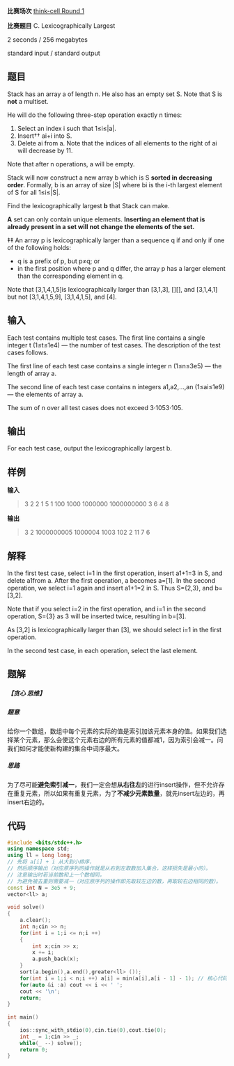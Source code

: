 **比赛场次** [think-cell Round 1](https://codeforces.com/contest/1930)

**比赛题目** C. Lexicographically Largest

<!--more-->

2 seconds / 256 megabytes

standard input / standard output

## 题目

Stack has an array a of length n. He also has an empty set S. Note that S is **not** a multiset.

He will do the following three-step operation exactly n times:

1. Select an index i such that 1≤i≤|a|.
2. Insert†† ai+i into S.
3. Delete ai from a. Note that the indices of all elements to the right of ai will decrease by 11.

Note that after n operations, a will be empty.

Stack will now construct a new array b which is S **sorted in decreasing order**. Formally, b is an array of size |S| where bi is the i-th largest element of S for all 1≤i≤|S|.

Find the lexicographically largest **b** that Stack can make.

 **A** set can only contain unique elements. **Inserting an element that is already present in a set will not change the elements of the set.**

‡‡ An array p is lexicographically larger than a sequence q if and only if one of the following holds:

- q is a prefix of p, but p≠q; or
- in the first position where p and q differ, the array p has a larger element than the corresponding element in q.

Note that [3,1,4,1,5]is lexicographically larger than [3,1,3], [][], and [3,1,4,1] but not [3,1,4,1,5,9], [3,1,4,1,5], and [4].

## 输入

Each test contains multiple test cases. The first line contains a single integer t (1≤t≤1e4) — the number of test cases. The description of the test cases follows.

The first line of each test case contains a single integer n (1≤n≤3e5) — the length of array a.

The second line of each test case contains n integers a1,a2,…,an (1≤ai≤1e9) — the elements of array a.

The sum of n over all test cases does not exceed 3⋅1053⋅105.

## 输出

For each test case, output the lexicographically largest b.

## 样例

**输入**

> 3
> 2
> 2 1
> 5
> 1 100 1000 1000000 1000000000
> 3
> 6 4 8

**输出**

> 3 2 
> 1000000005 1000004 1003 102 2 
> 11 7 6 

## 解释

In the first test case, select i=1 in the first operation, insert a1+1=3 in S, and delete a1from a. After the first operation, a becomes a=[1]. In the second operation, we select i=1 again and insert a1+1=2 in S. Thus S={2,3}, and b=[3,2].

Note that if you select i=2 in the first operation, and i=1 in the second operation, S={3} as 3 will be inserted twice, resulting in b=[3].

As [3,2] is lexicographically larger than [3], we should select i=1 in the first operation.

In the second test case, in each operation, select the last element.

## 题解

##### 【贪心 思维】

##### 题意

给你一个数组，数组中每个元素的实际的值是索引加该元素本身的值。如果我们选择某个元素，那么会使这个元素右边的所有元素的值都减1，因为索引会减一。问我们如何才能使新构建的集合中词序最大。

##### 思路

为了尽可能**避免索引减一**，我们一定会想**从右往左**的进行insert操作，但不允许存在重复元素，所以如果有重复元素，为了**不减少元素数量**，就先insert左边的，再insert右边的。

## 代码


```c++
#include <bits/stdc++.h>
using namespace std;
using ll = long long;
// 先将 a[i] + i 从大到小排序，
// 然后顺序输出（对应原序列的操作就是从右到左取数加入集合，这样损失是最小的）。
// 注意输出时若当前数和上一个数相同，
// 为避免被去重则需要减一（对应原序列的操作即先取较左边的数，再取较右边相同的数）。
const int N = 3e5 + 9;
vector<ll> a;
 
void solve()
{
	a.clear();
	int n;cin >> n;
	for(int i = 1;i <= n;i ++)
	{
		int x;cin >> x;
		x += i;
		a.push_back(x);
	}
	sort(a.begin(),a.end(),greater<ll> ());
	for(int i = 1;i < n;i ++) a[i] = min(a[i],a[i - 1] - 1); // 核心代码
	for(auto &i :a) cout << i << ' ';
	cout << '\n';
	return;
}
 
int main()
{
	ios::sync_with_stdio(0),cin.tie(0),cout.tie(0);
	int _ = 1;cin >> _;
	while(_ --) solve();
	return 0;
}
```

### 